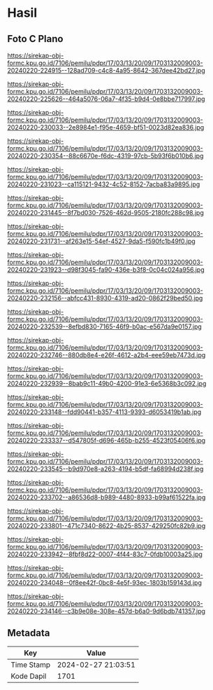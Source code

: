 # Hasil

## Foto C Plano

https://sirekap-obj-formc.kpu.go.id/7106/pemilu/pdpr/17/03/13/20/09/1703132009003-20240220-224915--128ad709-c4c8-4a95-8642-367dee42bd27.jpg

https://sirekap-obj-formc.kpu.go.id/7106/pemilu/pdpr/17/03/13/20/09/1703132009003-20240220-225626--464a5076-06a7-4f35-b9d4-0e8bbe717997.jpg

https://sirekap-obj-formc.kpu.go.id/7106/pemilu/pdpr/17/03/13/20/09/1703132009003-20240220-230033--2e8984e1-f95e-4659-bf51-0023d82ea836.jpg

https://sirekap-obj-formc.kpu.go.id/7106/pemilu/pdpr/17/03/13/20/09/1703132009003-20240220-230354--88c6670e-f6dc-4319-97cb-5b93f6b010b6.jpg

https://sirekap-obj-formc.kpu.go.id/7106/pemilu/pdpr/17/03/13/20/09/1703132009003-20240220-231023--ca115121-9432-4c52-8152-7acba83a9895.jpg

https://sirekap-obj-formc.kpu.go.id/7106/pemilu/pdpr/17/03/13/20/09/1703132009003-20240220-231445--8f7bd030-7526-462d-9505-2180fc288c98.jpg

https://sirekap-obj-formc.kpu.go.id/7106/pemilu/pdpr/17/03/13/20/09/1703132009003-20240220-231731--af263e15-54ef-4527-9da5-f590fc1b49f0.jpg

https://sirekap-obj-formc.kpu.go.id/7106/pemilu/pdpr/17/03/13/20/09/1703132009003-20240220-231923--d98f3045-fa90-436e-b3f8-0c04c024a956.jpg

https://sirekap-obj-formc.kpu.go.id/7106/pemilu/pdpr/17/03/13/20/09/1703132009003-20240220-232156--abfcc431-8930-4319-ad20-0862f29bed50.jpg

https://sirekap-obj-formc.kpu.go.id/7106/pemilu/pdpr/17/03/13/20/09/1703132009003-20240220-232539--8efbd830-7165-46f9-b0ac-e567da9e0157.jpg

https://sirekap-obj-formc.kpu.go.id/7106/pemilu/pdpr/17/03/13/20/09/1703132009003-20240220-232746--880db8e4-e26f-4612-a2b4-eee59eb7473d.jpg

https://sirekap-obj-formc.kpu.go.id/7106/pemilu/pdpr/17/03/13/20/09/1703132009003-20240220-232939--8bab9c11-49b0-4200-91e3-6e5368b3c092.jpg

https://sirekap-obj-formc.kpu.go.id/7106/pemilu/pdpr/17/03/13/20/09/1703132009003-20240220-233148--fdd90441-b357-4113-9393-d6053419b1ab.jpg

https://sirekap-obj-formc.kpu.go.id/7106/pemilu/pdpr/17/03/13/20/09/1703132009003-20240220-233337--d547805f-d696-465b-b255-4523f05406f6.jpg

https://sirekap-obj-formc.kpu.go.id/7106/pemilu/pdpr/17/03/13/20/09/1703132009003-20240220-233545--b9d970e8-a263-4194-b5df-fa68994d238f.jpg

https://sirekap-obj-formc.kpu.go.id/7106/pemilu/pdpr/17/03/13/20/09/1703132009003-20240220-233702--a86536d8-b989-4480-8933-b99af61522fa.jpg

https://sirekap-obj-formc.kpu.go.id/7106/pemilu/pdpr/17/03/13/20/09/1703132009003-20240220-233801--471c7340-8622-4b25-8537-429250fc82b9.jpg

https://sirekap-obj-formc.kpu.go.id/7106/pemilu/pdpr/17/03/13/20/09/1703132009003-20240220-233942--8fbf8d22-0007-4f44-83c7-0fdb10003a25.jpg

https://sirekap-obj-formc.kpu.go.id/7106/pemilu/pdpr/17/03/13/20/09/1703132009003-20240220-234048--0f8ee42f-0bc8-4e5f-93ec-1803b159143d.jpg

https://sirekap-obj-formc.kpu.go.id/7106/pemilu/pdpr/17/03/13/20/09/1703132009003-20240220-234146--c3b9e08e-308e-457d-b6a0-9d6bdb741357.jpg


## Metadata

| Key        | Value               |
| ---------- | ------------------- |
| Time Stamp | 2024-02-27 21:03:51 |
| Kode Dapil | 1701                |



